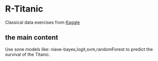 # R-Titanic
Classical data exercises from [Kaggle](https://www.kaggle.com/c/titanic)
## the main content
Use sone models like: niave-bayes,logit,svm,randomForest to predict the survival of the Titanic.<br>
